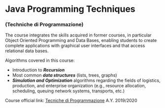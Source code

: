<div><h1><b>Java Programming Techniques</b></h1><h3>(Techniche di Programmazione)</h3></div>

The course integrates the skills acquired in former courses, in particular Object Oriented Programming and Data Bases, enabling students to create complete applications with graphical user interfaces and that access relational data bases. 

Algorithms covered in this course:
- Introduction to ***Recursion***
- Most common ***data structures*** (lists, trees, graphs)
- ***Simulation and Optimization*** algorithms regarding the fields of logistics, production, and enterprise organization (e.g., resource allocation, scheduling, queuing network systems, transports, etc.)


Course official link: [Tecniche di Programmazione](https://elite.polito.it/teaching/past-courses/534-03fyz-tecn-progr-2020) A.Y. 2019/2020
